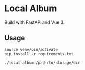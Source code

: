 # Local Album

Build with FastAPI and Vue 3.

## Usage

```
source venv/bin/activate
pip install -r requirements.txt
```

```bash
./local-album /path/to/storage/dir
```